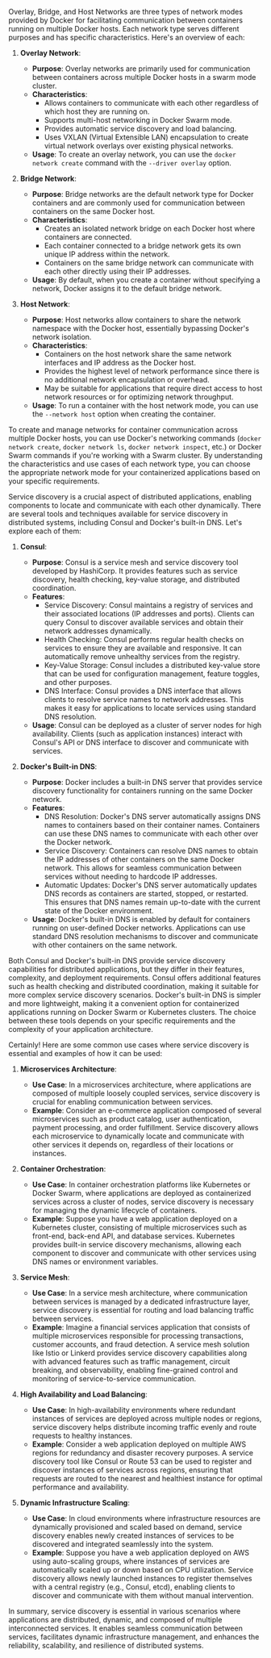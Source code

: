 Overlay, Bridge, and Host Networks are three types of network modes provided by Docker for facilitating communication between containers running on multiple Docker hosts. Each network type serves different purposes and has specific characteristics. Here's an overview of each:

1. **Overlay Network**:
   - **Purpose**: Overlay networks are primarily used for communication between containers across multiple Docker hosts in a swarm mode cluster.
   - **Characteristics**:
     - Allows containers to communicate with each other regardless of which host they are running on.
     - Supports multi-host networking in Docker Swarm mode.
     - Provides automatic service discovery and load balancing.
     - Uses VXLAN (Virtual Extensible LAN) encapsulation to create virtual network overlays over existing physical networks.
   - **Usage**: To create an overlay network, you can use the `docker network create` command with the `--driver overlay` option.

2. **Bridge Network**:
   - **Purpose**: Bridge networks are the default network type for Docker containers and are commonly used for communication between containers on the same Docker host.
   - **Characteristics**:
     - Creates an isolated network bridge on each Docker host where containers are connected.
     - Each container connected to a bridge network gets its own unique IP address within the network.
     - Containers on the same bridge network can communicate with each other directly using their IP addresses.
   - **Usage**: By default, when you create a container without specifying a network, Docker assigns it to the default bridge network.

3. **Host Network**:
   - **Purpose**: Host networks allow containers to share the network namespace with the Docker host, essentially bypassing Docker's network isolation.
   - **Characteristics**:
     - Containers on the host network share the same network interfaces and IP address as the Docker host.
     - Provides the highest level of network performance since there is no additional network encapsulation or overhead.
     - May be suitable for applications that require direct access to host network resources or for optimizing network throughput.
   - **Usage**: To run a container with the host network mode, you can use the `--network host` option when creating the container.

To create and manage networks for container communication across multiple Docker hosts, you can use Docker's networking commands (`docker network create`, `docker network ls`, `docker network inspect`, etc.) or Docker Swarm commands if you're working with a Swarm cluster. By understanding the characteristics and use cases of each network type, you can choose the appropriate network mode for your containerized applications based on your specific requirements.

Service discovery is a crucial aspect of distributed applications, enabling components to locate and communicate with each other dynamically. There are several tools and techniques available for service discovery in distributed systems, including Consul and Docker's built-in DNS. Let's explore each of them:

1. **Consul**:
   - **Purpose**: Consul is a service mesh and service discovery tool developed by HashiCorp. It provides features such as service discovery, health checking, key-value storage, and distributed coordination.
   - **Features**:
     - Service Discovery: Consul maintains a registry of services and their associated locations (IP addresses and ports). Clients can query Consul to discover available services and obtain their network addresses dynamically.
     - Health Checking: Consul performs regular health checks on services to ensure they are available and responsive. It can automatically remove unhealthy services from the registry.
     - Key-Value Storage: Consul includes a distributed key-value store that can be used for configuration management, feature toggles, and other purposes.
     - DNS Interface: Consul provides a DNS interface that allows clients to resolve service names to network addresses. This makes it easy for applications to locate services using standard DNS resolution.
   - **Usage**: Consul can be deployed as a cluster of server nodes for high availability. Clients (such as application instances) interact with Consul's API or DNS interface to discover and communicate with services.

2. **Docker's Built-in DNS**:
   - **Purpose**: Docker includes a built-in DNS server that provides service discovery functionality for containers running on the same Docker network.
   - **Features**:
     - DNS Resolution: Docker's DNS server automatically assigns DNS names to containers based on their container names. Containers can use these DNS names to communicate with each other over the Docker network.
     - Service Discovery: Containers can resolve DNS names to obtain the IP addresses of other containers on the same Docker network. This allows for seamless communication between services without needing to hardcode IP addresses.
     - Automatic Updates: Docker's DNS server automatically updates DNS records as containers are started, stopped, or restarted. This ensures that DNS names remain up-to-date with the current state of the Docker environment.
   - **Usage**: Docker's built-in DNS is enabled by default for containers running on user-defined Docker networks. Applications can use standard DNS resolution mechanisms to discover and communicate with other containers on the same network.

Both Consul and Docker's built-in DNS provide service discovery capabilities for distributed applications, but they differ in their features, complexity, and deployment requirements. Consul offers additional features such as health checking and distributed coordination, making it suitable for more complex service discovery scenarios. Docker's built-in DNS is simpler and more lightweight, making it a convenient option for containerized applications running on Docker Swarm or Kubernetes clusters. The choice between these tools depends on your specific requirements and the complexity of your application architecture.

Certainly! Here are some common use cases where service discovery is essential and examples of how it can be used:

1. **Microservices Architecture**:
   - **Use Case**: In a microservices architecture, where applications are composed of multiple loosely coupled services, service discovery is crucial for enabling communication between services.
   - **Example**: Consider an e-commerce application composed of several microservices such as product catalog, user authentication, payment processing, and order fulfillment. Service discovery allows each microservice to dynamically locate and communicate with other services it depends on, regardless of their locations or instances.

2. **Container Orchestration**:
   - **Use Case**: In container orchestration platforms like Kubernetes or Docker Swarm, where applications are deployed as containerized services across a cluster of nodes, service discovery is necessary for managing the dynamic lifecycle of containers.
   - **Example**: Suppose you have a web application deployed on a Kubernetes cluster, consisting of multiple microservices such as front-end, back-end API, and database services. Kubernetes provides built-in service discovery mechanisms, allowing each component to discover and communicate with other services using DNS names or environment variables.

3. **Service Mesh**:
   - **Use Case**: In a service mesh architecture, where communication between services is managed by a dedicated infrastructure layer, service discovery is essential for routing and load balancing traffic between services.
   - **Example**: Imagine a financial services application that consists of multiple microservices responsible for processing transactions, customer accounts, and fraud detection. A service mesh solution like Istio or Linkerd provides service discovery capabilities along with advanced features such as traffic management, circuit breaking, and observability, enabling fine-grained control and monitoring of service-to-service communication.

4. **High Availability and Load Balancing**:
   - **Use Case**: In high-availability environments where redundant instances of services are deployed across multiple nodes or regions, service discovery helps distribute incoming traffic evenly and route requests to healthy instances.
   - **Example**: Consider a web application deployed on multiple AWS regions for redundancy and disaster recovery purposes. A service discovery tool like Consul or Route 53 can be used to register and discover instances of services across regions, ensuring that requests are routed to the nearest and healthiest instance for optimal performance and availability.

5. **Dynamic Infrastructure Scaling**:
   - **Use Case**: In cloud environments where infrastructure resources are dynamically provisioned and scaled based on demand, service discovery enables newly created instances of services to be discovered and integrated seamlessly into the system.
   - **Example**: Suppose you have a web application deployed on AWS using auto-scaling groups, where instances of services are automatically scaled up or down based on CPU utilization. Service discovery allows newly launched instances to register themselves with a central registry (e.g., Consul, etcd), enabling clients to discover and communicate with them without manual intervention.

In summary, service discovery is essential in various scenarios where applications are distributed, dynamic, and composed of multiple interconnected services. It enables seamless communication between services, facilitates dynamic infrastructure management, and enhances the reliability, scalability, and resilience of distributed systems.